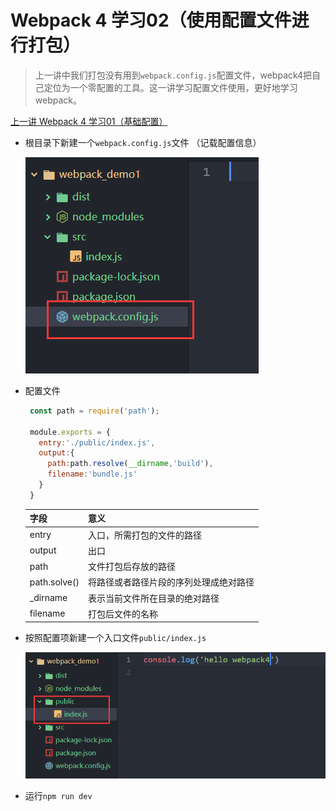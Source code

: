 # Webpack 4  学习02（使用配置文件进行打包）

> 上一讲中我们打包没有用到`webpack.config.js`配置文件，webpack4把自己定位为一个零配置的工具。这一讲学习配置文件使用，更好地学习webpack。

[上一讲 Webpack 4  学习01（基础配置）](https://www.jianshu.com/p/5b849114fe89)



- 根目录下新建一个`webpack.config.js`文件 （记载配置信息）

  ![](https://raw.githubusercontent.com/HunterXing/resourse/master/images/20190220205200.png)

  

- 配置文件

  ```javascript
   const path = require('path');
  
   module.exports = {
     entry:'./public/index.js',
     output:{
       path:path.resolve(__dirname,'build'),
       filename:'bundle.js'
     }
   }
  ```

  

  | 字段         | 意义                                   |
  | ------------ | -------------------------------------- |
  | entry        | 入口，所需打包的文件的路径             |
  | output       | 出口                                   |
  | path         | 文件打包后存放的路径                   |
  | path.solve() | 将路径或者路径片段的序列处理成绝对路径 |
  | _dirname     | 表示当前文件所在目录的绝对路径         |
  | filename     | 打包后文件的名称                       |

  

- 按照配置项新建一个入口文件`public/index.js`

  ![](https://raw.githubusercontent.com/HunterXing/resourse/master/images/20190220210554.png)

- 运行`npm run dev`

